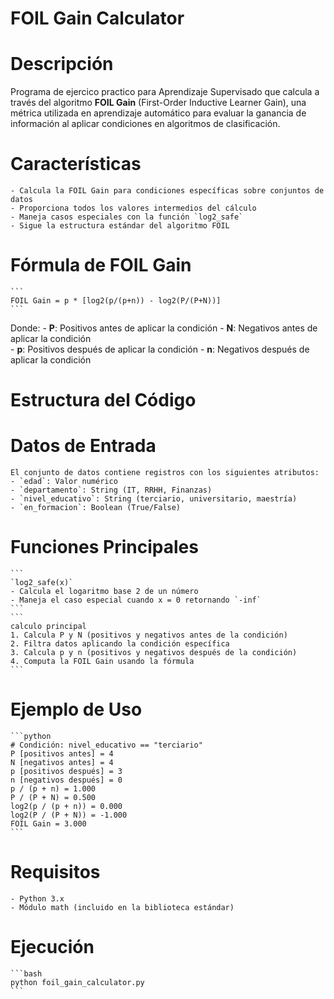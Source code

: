 # FOIL Gain Calculator

# Descripción
Programa de ejercico practico para Aprendizaje Supervisado que calcula a través del algoritmo **FOIL Gain** (First-Order Inductive Learner Gain), una métrica utilizada en aprendizaje automático para evaluar la ganancia de información al aplicar condiciones en algoritmos de clasificación.

# Características
    - Calcula la FOIL Gain para condiciones específicas sobre conjuntos de datos
    - Proporciona todos los valores intermedios del cálculo
    - Maneja casos especiales con la función `log2_safe`
    - Sigue la estructura estándar del algoritmo FOIL

# Fórmula de FOIL Gain
    ```
    FOIL Gain = p * [log2(p/(p+n)) - log2(P/(P+N))]
    ```

Donde:
    - **P**: Positivos antes de aplicar la condición
    - **N**: Negativos antes de aplicar la condición  
    - **p**: Positivos después de aplicar la condición
    - **n**: Negativos después de aplicar la condición

# Estructura del Código

# Datos de Entrada
    El conjunto de datos contiene registros con los siguientes atributos:
    - `edad`: Valor numérico
    - `departamento`: String (IT, RRHH, Finanzas)
    - `nivel_educativo`: String (terciario, universitario, maestría)
    - `en_formacion`: Boolean (True/False)

# Funciones Principales
    ```
    `log2_safe(x)`
    - Calcula el logaritmo base 2 de un número
    - Maneja el caso especial cuando x = 0 retornando `-inf`
    ```
    ```
    calculo principal
    1. Calcula P y N (positivos y negativos antes de la condición)
    2. Filtra datos aplicando la condición específica
    3. Calcula p y n (positivos y negativos después de la condición)
    4. Computa la FOIL Gain usando la fórmula
    ```

# Ejemplo de Uso
    ```python
    # Condición: nivel_educativo == "terciario"
    P [positivos antes] = 4
    N [negativos antes] = 4
    p [positivos después] = 3
    n [negativos después] = 0
    p / (p + n) = 1.000
    P / (P + N) = 0.500
    log2(p / (p + n)) = 0.000
    log2(P / (P + N)) = -1.000
    FOIL Gain = 3.000
    ```

# Requisitos
    - Python 3.x
    - Módulo math (incluido en la biblioteca estándar)

# Ejecución
    ```bash
    python foil_gain_calculator.py
    ```
